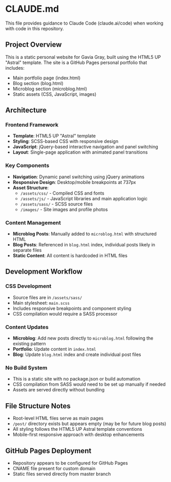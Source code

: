 # CLAUDE.md

This file provides guidance to Claude Code (claude.ai/code) when working with code in this repository.

## Project Overview

This is a static personal website for Gavia Gray, built using the HTML5 UP "Astral" template. The site is a GitHub Pages personal portfolio that includes:

- Main portfolio page (index.html)
- Blog section (blog.html)
- Microblog section (microblog.html) 
- Static assets (CSS, JavaScript, images)

## Architecture

### Frontend Framework
- **Template**: HTML5 UP "Astral" template
- **Styling**: SCSS-based CSS with responsive design
- **JavaScript**: jQuery-based interactive navigation and panel switching
- **Layout**: Single-page application with animated panel transitions

### Key Components

- **Navigation**: Dynamic panel switching using jQuery animations
- **Responsive Design**: Desktop/mobile breakpoints at 737px
- **Asset Structure**: 
  - `/assets/css/` - Compiled CSS and fonts
  - `/assets/js/` - JavaScript libraries and main application logic
  - `/assets/sass/` - SCSS source files
  - `/images/` - Site images and profile photos

### Content Management

- **Microblog Posts**: Manually added to `microblog.html` with structured HTML
- **Blog Posts**: Referenced in `blog.html` index, individual posts likely in separate files
- **Static Content**: All content is hardcoded in HTML files

## Development Workflow

### CSS Development
- Source files are in `/assets/sass/`
- Main stylesheet: `main.scss`
- Includes responsive breakpoints and component styling
- CSS compilation would require a SASS processor

### Content Updates
- **Microblog**: Add new posts directly to `microblog.html` following the existing pattern
- **Portfolio**: Update content in `index.html`
- **Blog**: Update `blog.html` index and create individual post files

### No Build System
- This is a static site with no package.json or build automation
- CSS compilation from SASS would need to be set up manually if needed
- Assets are served directly without bundling

## File Structure Notes

- Root-level HTML files serve as main pages
- `/post/` directory exists but appears empty (may be for future blog posts)
- All styling follows the HTML5 UP Astral template conventions
- Mobile-first responsive approach with desktop enhancements

## GitHub Pages Deployment

- Repository appears to be configured for GitHub Pages
- CNAME file present for custom domain
- Static files served directly from master branch